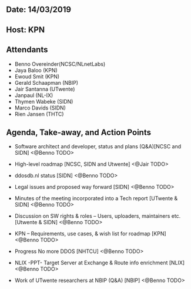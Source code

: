## Date: 14/03/2019

## Host: KPN

## Attendants
- Benno Overeinder(NCSC/NLnetLabs) 
- Jaya Baloo (KPN)
- Ewoud Smit (KPN)
- Gerald Schaapman (NBIP)
- Jair Santanna (UTwente)
- Janpaul (NL-IX)
- Thymen Wabeke (SIDN)
- Marco Davids (SIDN)
- Rien Jansen (THTC)

## Agenda, Take-away, and Action Points

- Software architect and developer, status and plans (Q&A)[NCSC and SIDN]
<@Benno TODO>

- High-level roadmap [NCSC, SIDN and Utwente]
<@Jair TODO>

- ddosdb.nl status [SIDN]
<@Benno TODO>

- Legal issues and proposed way forward  [SIDN]
<@Benno TODO>

- Minutes of the meeting incorporated into a Tech report [UTwente & SIDN]
<@Benno TODO>

- Discussion on SW rights & roles – Users, uploaders, maintainers etc. [Utwente & SIDN]
<@Benno TODO>

- KPN – Requirements, use cases, & wish list for roadmap [KPN]
<@Benno TODO>

- Progress No more DDOS [NHTCU]
<@Benno TODO>

- NLIX -PPT- Target Server at Exchange & Route info enrichment [NLIX]
<@Benno TODO>

- Work of UTwente researchers at NBIP (Q&A) [NBIP]
<@Benno TODO>










